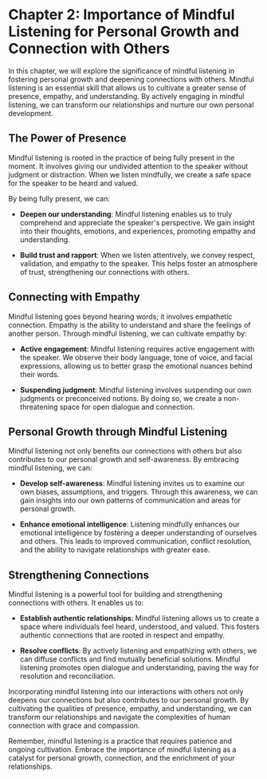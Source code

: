 Chapter 2: Importance of Mindful Listening for Personal Growth and Connection with Others
=========================================================================================

In this chapter, we will explore the significance of mindful listening in fostering personal growth and deepening connections with others. Mindful listening is an essential skill that allows us to cultivate a greater sense of presence, empathy, and understanding. By actively engaging in mindful listening, we can transform our relationships and nurture our own personal development.

The Power of Presence
---------------------

Mindful listening is rooted in the practice of being fully present in the moment. It involves giving our undivided attention to the speaker without judgment or distraction. When we listen mindfully, we create a safe space for the speaker to be heard and valued.

By being fully present, we can:

* **Deepen our understanding**: Mindful listening enables us to truly comprehend and appreciate the speaker's perspective. We gain insight into their thoughts, emotions, and experiences, promoting empathy and understanding.

* **Build trust and rapport**: When we listen attentively, we convey respect, validation, and empathy to the speaker. This helps foster an atmosphere of trust, strengthening our connections with others.

Connecting with Empathy
-----------------------

Mindful listening goes beyond hearing words; it involves empathetic connection. Empathy is the ability to understand and share the feelings of another person. Through mindful listening, we can cultivate empathy by:

* **Active engagement**: Mindful listening requires active engagement with the speaker. We observe their body language, tone of voice, and facial expressions, allowing us to better grasp the emotional nuances behind their words.

* **Suspending judgment**: Mindful listening involves suspending our own judgments or preconceived notions. By doing so, we create a non-threatening space for open dialogue and connection.

Personal Growth through Mindful Listening
-----------------------------------------

Mindful listening not only benefits our connections with others but also contributes to our personal growth and self-awareness. By embracing mindful listening, we can:

* **Develop self-awareness**: Mindful listening invites us to examine our own biases, assumptions, and triggers. Through this awareness, we can gain insights into our own patterns of communication and areas for personal growth.

* **Enhance emotional intelligence**: Listening mindfully enhances our emotional intelligence by fostering a deeper understanding of ourselves and others. This leads to improved communication, conflict resolution, and the ability to navigate relationships with greater ease.

Strengthening Connections
-------------------------

Mindful listening is a powerful tool for building and strengthening connections with others. It enables us to:

* **Establish authentic relationships**: Mindful listening allows us to create a space where individuals feel heard, understood, and valued. This fosters authentic connections that are rooted in respect and empathy.

* **Resolve conflicts**: By actively listening and empathizing with others, we can diffuse conflicts and find mutually beneficial solutions. Mindful listening promotes open dialogue and understanding, paving the way for resolution and reconciliation.

Incorporating mindful listening into our interactions with others not only deepens our connections but also contributes to our personal growth. By cultivating the qualities of presence, empathy, and understanding, we can transform our relationships and navigate the complexities of human connection with grace and compassion.

Remember, mindful listening is a practice that requires patience and ongoing cultivation. Embrace the importance of mindful listening as a catalyst for personal growth, connection, and the enrichment of your relationships.
